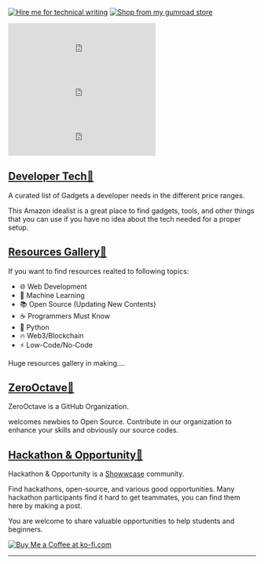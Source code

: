 [![Hire me for technical writing](https://img.shields.io/badge/Hire%20me-for%20Technical%20Writing-red)](https://mr-nand.daftpage.com/)
[![Shop from my gumroad store](https://img.shields.io/badge/Shop%20from-my%20Gumroad%20Store-blue)](https://astrodevil.gumroad.com/)

<iframe height="80px" width="300px" frameborder="0" src=https://livecounts.io/embed/instagram-live-follower-counter/codes.astro style="border: 0; width:300px; height:90px;"></iframe>
<iframe height="80px" width="300px" frameborder="0" src=https://livecounts.io/embed/twitter-live-follower-counter/astrodevil_ style="border: 0; width:300px; height:90px;"></iframe><iframe height="80px" width="300px" frameborder="0" src=https://livecounts.io/embed/youtube-live-subscriber-counter/UCmLYBvs9CwY2NC9oFERnVzA style="border: 0; width:300px; height:90px;"></iframe>

## [Developer Tech🔮](https://www.amazon.in/shop/astro/list/3FM5KPV7Y33SP)
A curated list of Gadgets a developer needs in the different price ranges.

This Amazon idealist is a great place to find gadgets, tools, and other things that you can use if you have no idea about the tech needed for a proper setup.

## [Resources Gallery📔](https://astrodevil.gumroad.com/l/dsHfg)
If you want to find resources realted to following topics:

- 🌐 Web Development
- 🤖 Machine Learning
- 📚 Open Source (Updating New Contents)
- ☕ Programmers Must Know
- 🐍 Python
- 🔥 Web3/Blockchain
- ⚡ Low-Code/No-Code

Huge resources gallery in making....

## [ZeroOctave🎈](https://github.com/ZeroOctave)
ZeroOctave is a GitHub Organization.

welcomes newbies to Open Source. Contribute in our organization to enhance your skills and obviously our source codes.

## [Hackathon & Opportunity🎊](https://www.showwcase.com/community/hackathon)
Hackathon & Opportunity is a [Showwcase](https://www.showwcase.com/) community.
 
Find hackathons, open-source, and various good opportunities.  Many hackathon participants find it hard to get teammates, you can find them here by making a post.

You are welcome to share valuable opportunities to help students and beginners. 

[![Buy Me a Coffee at ko-fi.com](https://cdn.ko-fi.com/cdn/kofi1.png?v=3)](https://ko-fi.com/astrodevil)

*****